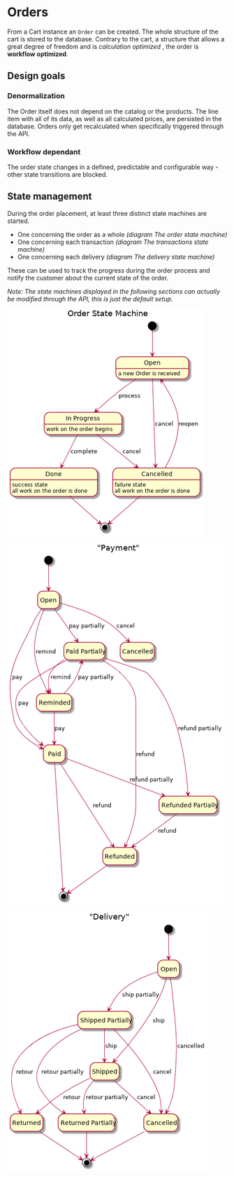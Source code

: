 # Orders

From a Cart instance an  `Order` can be created. The whole structure of the cart is stored to the database. Contrary to the cart, a structure that allows a great degree of freedom and is _calculation optimized_ , the order is **workflow optimized**.

## Design goals

### Denormalization

The Order itself does not depend on the catalog or the products. The line item with all of its data, as well as all calculated prices, are persisted in the database. Orders only get recalculated when specifically triggered through the API.

### Workflow dependant

The order state changes in a defined, predictable and configurable way - other state transitions are blocked.

## State management

During the order placement, at least three distinct state machines are started.

 * One concerning the order as a whole _(diagram The order state machine)_
 * One concerning each transaction _(diagram The transactions state machine)_
 * One concerning each delivery _(diagram The delivery state machine)_

These can be used to track the progress during the order process and notify the customer about the current state of the order.

_Note: The state machines displayed in the following sections can actually be modified through the API, this is just the default setup._

![The order state machine](../../../.gitbook/assets/order-state-machine.png)

![The transaction state machine](../../../.gitbook/assets/order-payment-state-machine.png)

![The delivery state machine](../../../.gitbook/assets/order-delivery-state-machine.png)
